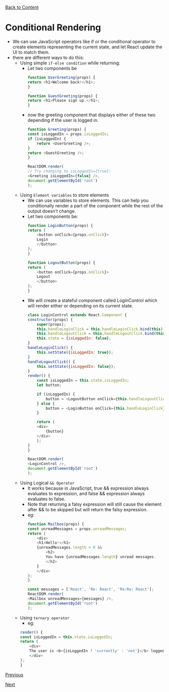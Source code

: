 [Back to Content](../README.md)

# Conditional Rendering
- We can use JavaScript operators like if or the conditional operator to create elements representing the current state, and let React update the UI to match them.
- there are different ways to do this:
    - Using simple `if-else condition` while returning:
        - Let two components be
            ```javascript
            function UserGreeting(props) {
            return <h1>Welcome back!</h1>;
            }

            function GuestGreeting(props) {
            return <h1>Please sign up.</h1>;
            }
            ```
        - now the greeting component that displays either of these two depending if the user is logged in.
            ```javascript
            function Greeting(props) {
            const isLoggedIn = props.isLoggedIn;
            if (isLoggedIn) {
                return <UserGreeting />;
            }
            return <GuestGreeting />;
            }

            ReactDOM.render(
            // Try changing to isLoggedIn={true}:
            <Greeting isLoggedIn={false} />,
            document.getElementById('root')
            );
            ```
    - Using `Element variables` to store elements
        - We can use variables to store elements. This can help you conditionally render a part of the component while the rest of the output doesn’t change.
        - Let two components be:
            ```javascript
            function LoginButton(props) {
            return (
                <button onClick={props.onClick}>
                Login
                </button>
            );
            }

            function LogoutButton(props) {
            return (
                <button onClick={props.onClick}>
                Logout
                </button>
            );
            }
            ```
        - We will create a stateful component called LoginControl which will render either <LoginButton /> or <LogoutButton /> depending on its current state.
            ```javascript
            class LoginControl extends React.Component {
            constructor(props) {
                super(props);
                this.handleLoginClick = this.handleLoginClick.bind(this);
                this.handleLogoutClick = this.handleLogoutClick.bind(this);
                this.state = {isLoggedIn: false};
            }
            handleLoginClick() {
                this.setState({isLoggedIn: true});
            }
            handleLogoutClick() {
                this.setState({isLoggedIn: false});
            }
            render() {
                const isLoggedIn = this.state.isLoggedIn;
                let button;

                if (isLoggedIn) {
                    button = <LogoutButton onClick={this.handleLogoutClick} />;
                } else {
                    button = <LoginButton onClick={this.handleLoginClick} />;
                }

                return (
                <div>
                    {button}
                </div>
                );
            }
            }

            ReactDOM.render(
            <LoginControl />,
            document.getElementById('root')
            );
            ```
    - Using Logical `&& Operator`
        - It works because in JavaScript, true && expression always evaluates to expression, and false && expression always evaluates to false.
        - Note that returning a falsy expression will still cause the element after && to be skipped but will return the falsy expression.
        - eg:
            ```javascript
            function Mailbox(props) {
            const unreadMessages = props.unreadMessages;
            return (
                <div>
                <h1>Hello!</h1>
                {unreadMessages.length > 0 &&
                    <h2>
                    You have {unreadMessages.length} unread messages.
                    </h2>
                }
                </div>
            );
            }

            const messages = ['React', 'Re: React', 'Re:Re: React'];
            ReactDOM.render(
            <Mailbox unreadMessages={messages} />,
            document.getElementById('root')
            );
            ```
    - Using `ternary operator`
        - eg:
        ```javascript
        render() {
        const isLoggedIn = this.state.isLoggedIn;
        return (
            <div>
            The user is <b>{isLoggedIn ? 'currently' : 'not'}</b> logged in.
            </div>
        );
        }
        ```



[Previous](../Handling_Events/README.md)
<br>

[Next](../Basic_Hooks/README.md)